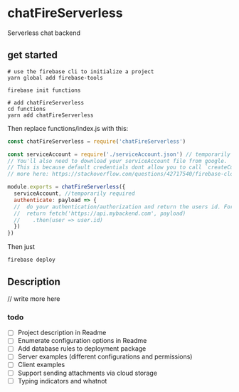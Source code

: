 # chatFireServerless
Serverless chat backend

## get started
```shell
# use the firebase cli to initialize a project
yarn global add firebase-tools

firebase init functions

# add chatFireServerless
cd functions
yarn add chatFireServerless
```
Then replace functions/index.js with this:
```js
const chatFireServerless = require('chatFireServerless')

const serviceAccount = require('./serviceAccount.json') // temporarily required
// You'll also need to download your serviceAccount file from google.
// This is because default credentials dont allow you to call `createCustomToken`.
// more here: https://stackoverflow.com/questions/42717540/firebase-cloud-functions-createcustomtoken

module.exports = chatFireServerless({
  serviceAccount, //temporarily required
  authenticate: payload => {
  //  do your authentication/authorization and return the users id. For example:
  //  return fetch('https://api.mybackend.com', payload)
  //    .then(user => user.id)
  })
})
```



Then just
```shell
firebase deploy
```
## Description

// write more here

### todo
- [ ] Project description in Readme
- [ ] Enumerate configuration options in Readme
- [ ] Add database rules to deployment package
- [ ] Server examples (different configurations and permissions)
- [ ] Client examples
- [ ] Support sending attachments via cloud storage
- [ ] Typing indicators and whatnot
